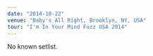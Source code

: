 ```yaml
---
date: "2014-10-22"
venue: "Baby's All Right, Brooklyn, NY, USA"
tour: "I'm In Your Mind Fuzz USA 2014"
---
```


No known setlist.
